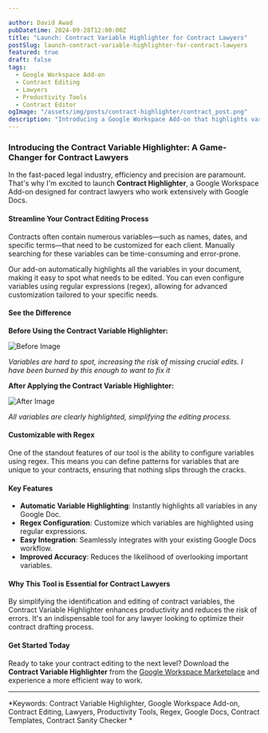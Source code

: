 ```yaml
---

author: David Awad
pubDatetime: 2024-09-28T12:00:00Z
title: "Launch: Contract Variable Highlighter for Contract Lawyers"
postSlug: launch-contract-variable-highlighter-for-contract-lawyers
featured: true
draft: false
tags:
  - Google Workspace Add-on
  - Contract Editing
  - Lawyers
  - Productivity Tools
  - Contract Editor
ogImage: "/assets/img/posts/contract-highlighter/contract_post.png"
description: "Introducing a Google Workspace Add-on that highlights variables in Google Docs, streamlining contract editing for lawyers."
---
```


### Introducing the Contract Variable Highlighter: A Game-Changer for Contract Lawyers

In the fast-paced legal industry, efficiency and precision are paramount. That's why I'm excited to launch **Contract  Highlighter**, a Google Workspace Add-on designed for contract lawyers who work extensively with Google Docs.

#### Streamline Your Contract Editing Process

Contracts often contain numerous variables—such as names, dates, and specific terms—that need to be customized for each client. Manually searching for these variables can be time-consuming and error-prone.

Our add-on automatically highlights all the variables in your document, making it easy to spot what needs to be edited. You can even configure variables using regular expressions (regex), allowing for advanced customization tailored to your specific needs.

#### See the Difference

**Before Using the Contract Variable Highlighter:**


![Before Image](/assets/img/posts/contract-highlighter/contract_pre.png)

*Variables are hard to spot, increasing the risk of missing crucial edits. I have been burned by this enough to want to fix it*

**After Applying the Contract Variable Highlighter:**

![After Image](/assets/img/posts/contract-highlighter/contract_post.png)

*All variables are clearly highlighted, simplifying the editing process.*

#### Customizable with Regex

One of the standout features of our tool is the ability to configure variables using regex. This means you can define patterns for variables that are unique to your contracts, ensuring that nothing slips through the cracks.

#### Key Features

- **Automatic Variable Highlighting**: Instantly highlights all variables in any Google Doc.
- **Regex Configuration**: Customize which variables are highlighted using regular expressions.
- **Easy Integration**: Seamlessly integrates with your existing Google Docs workflow.
- **Improved Accuracy**: Reduces the likelihood of overlooking important variables.

#### Why This Tool is Essential for Contract Lawyers

By simplifying the identification and editing of contract variables, the Contract Variable Highlighter enhances productivity and reduces the risk of errors. It's an indispensable tool for any lawyer looking to optimize their contract drafting process.

#### Get Started Today

Ready to take your contract editing to the next level? Download the **Contract Variable Highlighter** from the [Google Workspace Marketplace](link-to-add-on) and experience a more efficient way to work.

---

*Keywords: Contract Variable Highlighter, Google Workspace Add-on, Contract Editing, Lawyers, Productivity Tools, Regex, Google Docs, Contract Templates, Contract Sanity Checker *
